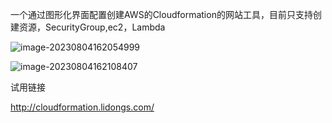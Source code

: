 一个通过图形化界面配置创建AWS的Cloudformation的网站工具，目前只支持创建资源，SecurityGroup,ec2，Lambda



![image-20230804162054999](https://awsimage-1.oss-cn-hangzhou.aliyuncs.com/image-20230804162054999.png)



![image-20230804162108407](https://awsimage-1.oss-cn-hangzhou.aliyuncs.com/image-20230804162108407.png)

试用链接

http://cloudformation.lidongs.com/